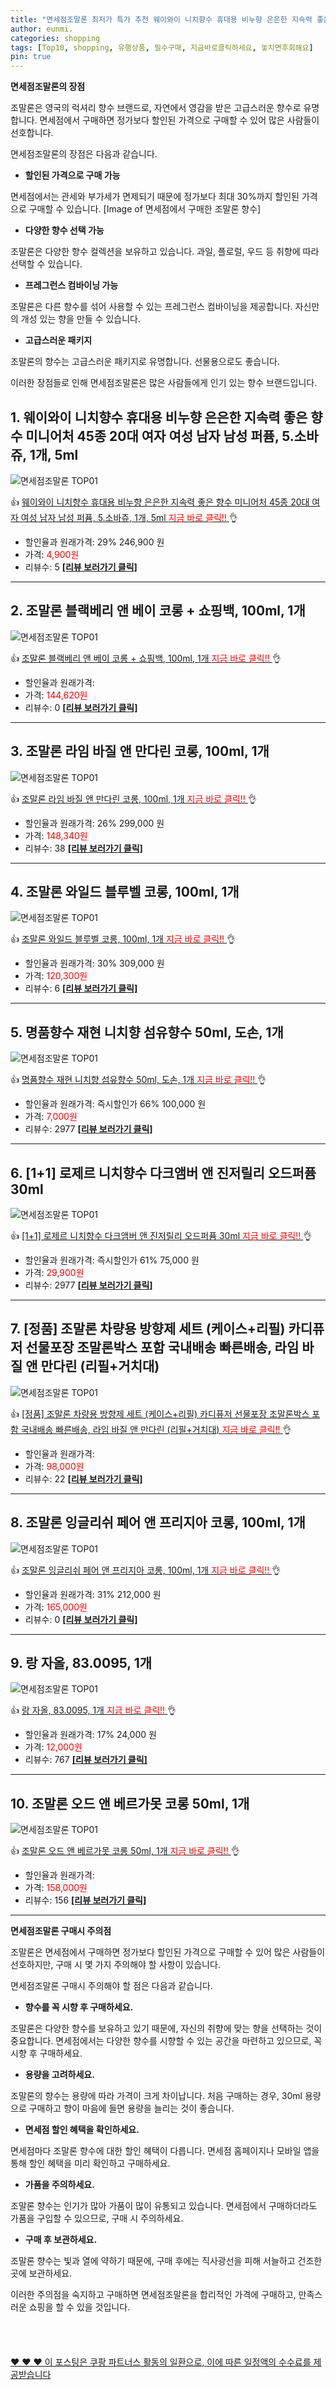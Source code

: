 ```yaml
---
title: "면세점조말론 최저가 특가 추천 웨이와이 니치향수 휴대용 비누향 은은한 지속력 좋은 향수 미니어처 45종 20대 여자 여성 남자 남성 퍼퓸, 5.소바쥬, 1 비교 장점 구매가이드"
author: eunmi.
categories: shopping
tags: [Top10, shopping, 유행상품, 필수구매, 지금바로클릭하세요, 놓치면후회해요]
pin: true
---
```

**면세점조말론의 장점**

조말론은 영국의 럭셔리 향수 브랜드로, 자연에서 영감을 받은 고급스러운 향수로 유명합니다. 면세점에서 구매하면 정가보다 할인된 가격으로 구매할 수 있어 많은 사람들이 선호합니다.

면세점조말론의 장점은 다음과 같습니다.

* **할인된 가격으로 구매 가능**

면세점에서는 관세와 부가세가 면제되기 때문에 정가보다 최대 30%까지 할인된 가격으로 구매할 수 있습니다.
[Image of 면세점에서 구매한 조말론 향수]

* **다양한 향수 선택 가능**

조말론은 다양한 향수 컬렉션을 보유하고 있습니다. 과일, 플로럴, 우드 등 취향에 따라 선택할 수 있습니다.

* **프레그런스 컴바이닝 가능**

조말론은 다른 향수를 섞어 사용할 수 있는 프레그런스 컴바이닝을 제공합니다. 자신만의 개성 있는 향을 만들 수 있습니다.

* **고급스러운 패키지**

조말론의 향수는 고급스러운 패키지로 유명합니다. 선물용으로도 좋습니다.

이러한 장점들로 인해 면세점조말론은 많은 사람들에게 인기 있는 향수 브랜드입니다.

   

## 1. 웨이와이 니치향수 휴대용 비누향 은은한 지속력 좋은 향수 미니어처 45종 20대 여자 여성 남자 남성 퍼퓸, 5.소바쥬, 1개, 5ml

![면세점조말론 TOP01](https://thumbnail7.coupangcdn.com/thumbnails/remote/230x230ex/image/vendor_inventory/aebf/510dddf61aad2e24983fabdfcd255446f2d5ac8a2a11d389456e4e6ec643.jpg)


👍 [웨이와이 니치향수 휴대용 비누향 은은한 지속력 좋은 향수 미니어처 45종 20대 여자 여성 남자 남성 퍼퓸, 5.소바쥬, 1개, 5ml <font color=red> 지금 바로 클릭!! </font> ](https://link.coupang.com/re/AFFSDP?lptag=AF3617701&subid=GithubCoopas&pageKey=7439887785&traceid=V0-153&itemId=19343935770&vendorItemId=81803528049) 👌 


- 할인율과 원래가격: 29%  246,900   원
- 가격: <span style='color:red'>4,900원</span>
- 리뷰수: 5  [**[리뷰 보러가기 클릭]**](https://link.coupang.com/re/AFFSDP?lptag=AF3617701&subid=GithubCoopas&pageKey=7439887785&traceid=V0-153&itemId=19343935770&vendorItemId=81803528049)

---


   

## 2. 조말론 블랙베리 앤 베이 코롱 + 쇼핑백, 100ml, 1개

![면세점조말론 TOP01](https://thumbnail10.coupangcdn.com/thumbnails/remote/230x230ex/image/vendor_inventory/2e69/b83e3912a74536a3bc0dd539e3b7785e6790d456e5a59ed106d06ded204f.jpg)


👍 [조말론 블랙베리 앤 베이 코롱 + 쇼핑백, 100ml, 1개 <font color=red> 지금 바로 클릭!! </font> ](https://link.coupang.com/re/AFFSDP?lptag=AF3617701&subid=GithubCoopas&pageKey=7340434788&traceid=V0-153&itemId=18865073311&vendorItemId=85779145992) 👌 


- 할인율과 원래가격: 
- 가격: <span style='color:red'>144,620원</span>
- 리뷰수: 0  [**[리뷰 보러가기 클릭]**](https://link.coupang.com/re/AFFSDP?lptag=AF3617701&subid=GithubCoopas&pageKey=7340434788&traceid=V0-153&itemId=18865073311&vendorItemId=85779145992)

---


   

## 3. 조말론 라임 바질 앤 만다린 코롱, 100ml, 1개

![면세점조말론 TOP01](https://thumbnail9.coupangcdn.com/thumbnails/remote/230x230ex/image/vendor_inventory/0f76/c663f106adec3ee7bf50db723a248f2492468d8020430617a2bfcc3cee3f.jpg)


👍 [조말론 라임 바질 앤 만다린 코롱, 100ml, 1개 <font color=red> 지금 바로 클릭!! </font> ](https://link.coupang.com/re/AFFSDP?lptag=AF3617701&subid=GithubCoopas&pageKey=111532114&traceid=V0-153&itemId=1023036995&vendorItemId=85779146994) 👌 


- 할인율과 원래가격: 26%  299,000   원
- 가격: <span style='color:red'>148,340원</span>
- 리뷰수: 38  [**[리뷰 보러가기 클릭]**](https://link.coupang.com/re/AFFSDP?lptag=AF3617701&subid=GithubCoopas&pageKey=111532114&traceid=V0-153&itemId=1023036995&vendorItemId=85779146994)

---


   

## 4. 조말론 와일드 블루벨 코롱, 100ml, 1개

![면세점조말론 TOP01](https://thumbnail6.coupangcdn.com/thumbnails/remote/230x230ex/image/vendor_inventory/3642/8e9d470eb3a42ec788d8dd27b25b0384c9786a23745eedca0fd986f5a265.png)


👍 [조말론 와일드 블루벨 코롱, 100ml, 1개 <font color=red> 지금 바로 클릭!! </font> ](https://link.coupang.com/re/AFFSDP?lptag=AF3617701&subid=GithubCoopas&pageKey=6595227357&traceid=V0-153&itemId=16265153044&vendorItemId=83457959651) 👌 


- 할인율과 원래가격: 30%  309,000   원
- 가격: <span style='color:red'>120,300원</span>
- 리뷰수: 6  [**[리뷰 보러가기 클릭]**](https://link.coupang.com/re/AFFSDP?lptag=AF3617701&subid=GithubCoopas&pageKey=6595227357&traceid=V0-153&itemId=16265153044&vendorItemId=83457959651)

---


   

## 5. 명품향수 재현 니치향 섬유향수 50ml, 도손, 1개

![면세점조말론 TOP01](https://thumbnail6.coupangcdn.com/thumbnails/remote/230x230ex/image/vendor_inventory/038e/11cd26d49f8262e637a44c0f4b6a61365a9117e882c48a911fd539396318.png)


👍 [명품향수 재현 니치향 섬유향수 50ml, 도손, 1개 <font color=red> 지금 바로 클릭!! </font> ](https://link.coupang.com/re/AFFSDP?lptag=AF3617701&subid=GithubCoopas&pageKey=7373517917&traceid=V0-153&itemId=19026206418&vendorItemId=86150410815) 👌 


- 할인율과 원래가격: 즉시할인가 66%  100,000   원
- 가격: <span style='color:red'>7,000원</span>
- 리뷰수: 2977  [**[리뷰 보러가기 클릭]**](https://link.coupang.com/re/AFFSDP?lptag=AF3617701&subid=GithubCoopas&pageKey=7373517917&traceid=V0-153&itemId=19026206418&vendorItemId=86150410815)

---


   

## 6. [1+1] 로제르 니치향수 다크앰버 앤 진저릴리 오드퍼퓸 30ml

![면세점조말론 TOP01](https://thumbnail7.coupangcdn.com/thumbnails/remote/230x230ex/image/vendor_inventory/9989/33250560b07ed01678b9ac2577828083cdbfa54891276b877f4efec90113.png)


👍 [[1+1] 로제르 니치향수 다크앰버 앤 진저릴리 오드퍼퓸 30ml <font color=red> 지금 바로 클릭!! </font> ](https://link.coupang.com/re/AFFSDP?lptag=AF3617701&subid=GithubCoopas&pageKey=1817261542&traceid=V0-153&itemId=3092594458&vendorItemId=71080414713) 👌 


- 할인율과 원래가격: 즉시할인가 61%  75,000   원
- 가격: <span style='color:red'>29,900원</span>
- 리뷰수: 2977  [**[리뷰 보러가기 클릭]**](https://link.coupang.com/re/AFFSDP?lptag=AF3617701&subid=GithubCoopas&pageKey=1817261542&traceid=V0-153&itemId=3092594458&vendorItemId=71080414713)

---


   

## 7. [정품] 조말론 차량용 방향제 세트 (케이스+리필) 카디퓨저 선물포장 조말론박스 포함 국내배송 빠른배송, 라임 바질 앤 만다린 (리필+거치대)

![면세점조말론 TOP01](https://thumbnail6.coupangcdn.com/thumbnails/remote/230x230ex/image/vendor_inventory/75db/ec516ab560fc8299669d7a6aeab438b69044f1abe6687e220cb43140f2ff.jpg)


👍 [[정품] 조말론 차량용 방향제 세트 (케이스+리필) 카디퓨저 선물포장 조말론박스 포함 국내배송 빠른배송, 라임 바질 앤 만다린 (리필+거치대) <font color=red> 지금 바로 클릭!! </font> ](https://link.coupang.com/re/AFFSDP?lptag=AF3617701&subid=GithubCoopas&pageKey=6969898063&traceid=V0-153&itemId=16997600029&vendorItemId=86318318372) 👌 


- 할인율과 원래가격: 
- 가격: <span style='color:red'>98,000원</span>
- 리뷰수: 22  [**[리뷰 보러가기 클릭]**](https://link.coupang.com/re/AFFSDP?lptag=AF3617701&subid=GithubCoopas&pageKey=6969898063&traceid=V0-153&itemId=16997600029&vendorItemId=86318318372)

---


   

## 8. 조말론 잉글리쉬 페어 앤 프리지아 코롱, 100ml, 1개

![면세점조말론 TOP01](https://thumbnail10.coupangcdn.com/thumbnails/remote/230x230ex/image/vendor_inventory/5389/d7e2662d54d7ce2d9d7fb6c5e51b4723ba58be3d9ae80e0581d6e3e4eb79.JPG)


👍 [조말론 잉글리쉬 페어 앤 프리지아 코롱, 100ml, 1개 <font color=red> 지금 바로 클릭!! </font> ](https://link.coupang.com/re/AFFSDP?lptag=AF3617701&subid=GithubCoopas&pageKey=6595227351&traceid=V0-153&itemId=18578584621&vendorItemId=85715320106) 👌 


- 할인율과 원래가격: 31%  212,000   원
- 가격: <span style='color:red'>165,000원</span>
- 리뷰수: 0  [**[리뷰 보러가기 클릭]**](https://link.coupang.com/re/AFFSDP?lptag=AF3617701&subid=GithubCoopas&pageKey=6595227351&traceid=V0-153&itemId=18578584621&vendorItemId=85715320106)

---


   

## 9. 랑 자올, 83.0095, 1개

![면세점조말론 TOP01](https://thumbnail9.coupangcdn.com/thumbnails/remote/230x230ex/image/vendor_inventory/899a/a72e8bbc5bf75089d13e5e3019ca7ef863016bdc0d28b82dd24977307931.jpg)


👍 [랑 자올, 83.0095, 1개 <font color=red> 지금 바로 클릭!! </font> ](https://link.coupang.com/re/AFFSDP?lptag=AF3617701&subid=GithubCoopas&pageKey=6527451588&traceid=V0-153&itemId=14485203437&vendorItemId=70231424584) 👌 


- 할인율과 원래가격: 17%  24,000   원
- 가격: <span style='color:red'>12,000원</span>
- 리뷰수: 767  [**[리뷰 보러가기 클릭]**](https://link.coupang.com/re/AFFSDP?lptag=AF3617701&subid=GithubCoopas&pageKey=6527451588&traceid=V0-153&itemId=14485203437&vendorItemId=70231424584)

---


   

## 10. 조말론 오드 앤 베르가못 코롱 50ml, 1개

![면세점조말론 TOP01](https://thumbnail9.coupangcdn.com/thumbnails/remote/230x230ex/image/vendor_inventory/e8e9/fb71990d273d8b512dd6371004d3307d581aab0439e980feccf7c06ef9ac.jpeg)


👍 [조말론 오드 앤 베르가못 코롱 50ml, 1개 <font color=red> 지금 바로 클릭!! </font> ](https://link.coupang.com/re/AFFSDP?lptag=AF3617701&subid=GithubCoopas&pageKey=7282657741&traceid=V0-153&itemId=18596680234&vendorItemId=85732807137) 👌 


- 할인율과 원래가격: 
- 가격: <span style='color:red'>158,000원</span>
- 리뷰수: 156  [**[리뷰 보러가기 클릭]**](https://link.coupang.com/re/AFFSDP?lptag=AF3617701&subid=GithubCoopas&pageKey=7282657741&traceid=V0-153&itemId=18596680234&vendorItemId=85732807137)

---
**면세점조말론 구매시 주의점**

조말론은 면세점에서 구매하면 정가보다 할인된 가격으로 구매할 수 있어 많은 사람들이 선호하지만, 구매 시 몇 가지 주의해야 할 사항이 있습니다.

면세점조말론 구매시 주의해야 할 점은 다음과 같습니다.

* **향수를 꼭 시향 후 구매하세요.**

조말론은 다양한 향수를 보유하고 있기 때문에, 자신의 취향에 맞는 향을 선택하는 것이 중요합니다. 면세점에서는 다양한 향수를 시향할 수 있는 공간을 마련하고 있으므로, 꼭 시향 후 구매하세요.

* **용량을 고려하세요.**

조말론의 향수는 용량에 따라 가격이 크게 차이납니다. 처음 구매하는 경우, 30ml 용량으로 구매하고 향이 마음에 들면 용량을 늘리는 것이 좋습니다.

* **면세점 할인 혜택을 확인하세요.**

면세점마다 조말론 향수에 대한 할인 혜택이 다릅니다. 면세점 홈페이지나 모바일 앱을 통해 할인 혜택을 미리 확인하고 구매하세요.

* **가품을 주의하세요.**

조말론 향수는 인기가 많아 가품이 많이 유통되고 있습니다. 면세점에서 구매하더라도 가품을 구입할 수 있으므로, 구매 시 주의하세요.

* **구매 후 보관하세요.**

조말론 향수는 빛과 열에 약하기 때문에, 구매 후에는 직사광선을 피해 서늘하고 건조한 곳에 보관하세요.

이러한 주의점을 숙지하고 구매하면 면세점조말론을 합리적인 가격에 구매하고, 만족스러운 쇼핑을 할 수 있을 것입니다.<br><br><br><br><br> [ ❤ ❤ ❤ 이 포스팅은 쿠팡 파트너스 활동의 일환으로, 이에 따른 일정액의 수수료를 제공받습니다](https://link.coupang.com/a/bcEFyh)